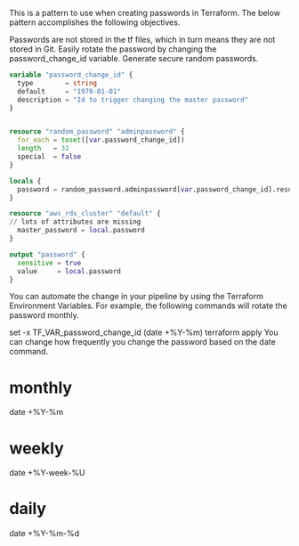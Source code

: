 This is a pattern to use when creating passwords in Terraform.  The below pattern accomplishes the following objectives.

Passwords are not stored in the tf files, which in turn means they are not stored in Git.
Easily rotate the password by changing the password_change_id variable.
Generate secure random passwords.
```terraform
variable "password_change_id" {
  type        = string
  default     = "1970-01-01"
  description = "Id to trigger changing the master password"
}


resource "random_password" "adminpassword" {
  for_each = toset([var.password_change_id])
  length   = 32
  special  = false
}

locals {
  password = random_password.adminpassword[var.password_change_id].result
}

resource "aws_rds_cluster" "default" {
// lots of attributes are missing
  master_password = local.password
}

output "password" {
  sensitive = true
  value     = local.password
}
```
You can automate the change in your pipeline by using the Terraform Environment Variables. For example, the following commands will rotate the password monthly.  

set -x TF_VAR_password_change_id (date +%Y-%m)
terraform apply
You can change how frequently you change the password based on the date command.

# monthly
date +%Y-%m
# weekly
date +%Y-week-%U
# daily
date +%Y-%m-%d
